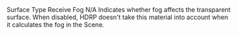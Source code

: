 <tr>
  <td>Surface Type</td>
  <td>Receive Fog</td>
  <td>N/A</td>
  <td>Indicates whether fog affects the transparent surface. When disabled, HDRP doesn't take this material into account when it calculates the fog in the Scene.</td>
</tr>
